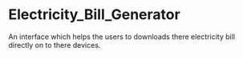 # Electricity_Bill_Generator
An interface which helps the users to downloads there electricity bill directly on to there devices.
